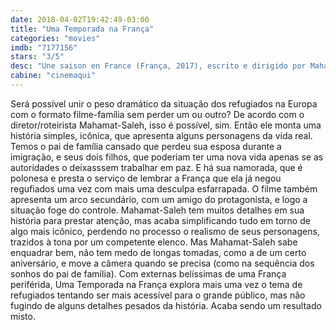 ```yaml
---
date: 2018-04-02T19:42:49-03:00
title: "Uma Temporada na França"
categories: "movies"
imdb: "7177156"
stars: "3/5"
desc: "Une saison en France (França, 2017), escrito e dirigido por Mahamat-Saleh Haroun, com Eriq Ebouaney, Sandrine Bonnaire, Aalayna Lys."
cabine: "cinemaqui"
---
```

Será possível unir o peso dramático da situação dos refugiados na Europa com o formato filme-família sem perder um ou outro? De acordo com o diretor/roteirista Mahamat-Saleh, isso é possível, sim. Então ele monta uma história simples, icônica, que apresenta alguns personagens da vida real. Temos o pai de família cansado que perdeu sua esposa durante a imigração, e seus dois filhos, que poderiam ter uma nova vida apenas se as autoridades o deixasssem trabalhar em paz. E há sua namorada, que é polonesa e presta o serviço de lembrar a França que ela já negou regufiados uma vez com mais uma desculpa esfarrapada. O filme também apresenta um arco secundário, com um amigo do protagonista, e logo a situação foge do controle. Mahamat-Saleh tem muitos detalhes em sua história para prestar atenção, mas acaba simplificando tudo em torno de algo mais icônico, perdendo no processo o realismo de seus personagens, trazidos à tona por um competente elenco. Mas Mahamat-Saleh sabe enquadrar bem, não tem medo de longas tomadas, como a de um certo aniversário, e move a câmera quando se precisa (como na sequência dos sonhos do pai de família). Com externas belíssimas de uma França periférida, Uma Temporada na França explora mais uma vez o tema de refugiados tentando ser mais acessível para o grande público, mas não fugindo de alguns detalhes pesados da história. Acaba sendo um resultado misto.
